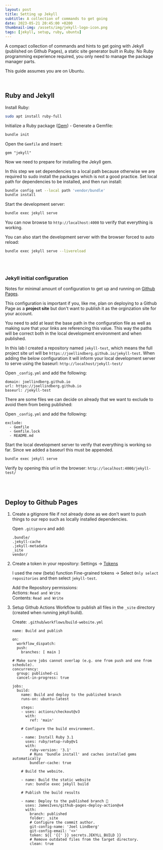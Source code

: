 ```yaml
---
layout: post
title: Setting up Jekyll
subtitle: A collection of commands to get going
date: 2023-05-21 20:45:00 +0200
thumbnail-img: /assets/img/jekyll-logo-icon.png
tags: [jekyll, setup, ruby, ubuntu]
---
```


A compact collection of commands and hints to get going with Jekyll (published on Github Pages), a static site generator built in Ruby. No Ruby programming experience required, you only need to manage the package manager parts.

This guide assumes you are on Ubuntu.

<br />

## Ruby and Jekyll

Install Ruby:
~~~bash
sudo apt install ruby-full
~~~

Initialize a Ruby package ([Gem](https://rubygems.org/)) - Generate a Gemfile:
~~~bash
bundle init
~~~

Open the `Gemfile` and insert:
~~~
gem "jekyll"
~~~

Now we need to prepare for installing the Jekyll gem.

In this step we set dependencies to a local path because otherwise we are required to sudo install the packages which is not a good practice. Set local path for dependencies to be installed, and then run install:
~~~bash
bundle config set --local path 'vendor/bundle'
bundle install
~~~

Start the development server:
~~~bash
bundle exec jekyll serve
~~~

You can now browse to `http://localhost:4000` to verify that everything is working.

You can also start the development server with the browser forced to auto reload:
~~~bash
bundle exec jekyll serve --livereload
~~~

<br />
<br />

### Jekyll initial configuration

Notes for minimal amount of configuration to get up and running on [Github Pages](https://pages.github.com/).

This configuration is important if you, like me, plan on deploying to a Github Page as a **project site** but don't want to publish it as the orginzation site for your account.

You need to add at least the base path in the configuration file as well as making sure that your links are referencing this value. This way the paths will be correct both in the local development environment and when published.

In this lab I created a repository named `jekyll-test`, which means the full project site url will be `https://joellindberg.github.io/jekyll-test`. When adding the below configuration it will inform your local development server to serve using the baseurl: `http://localhost/jekyll-test/`

Open `_config.yml` and add the following:
~~~
domain: joellindberg.github.io
url: https://joellindberg.github.io
baseurl: /jekyll-test
~~~

There are some files we can decide on already that we want to exclude to avoid them from being published:

Open `_config.yml` and add the following:
~~~
exclude:
  - Gemfile
  - Gemfile.lock
  - README.md
~~~

Start the local development server to verify that everything is working so far. Since we added a baseurl this must be appended.
~~~bash
bundle exec jekyll serve
~~~

Verify by opening this url in the browser: `http://localhost:4000/jekyll-test/`

<br />
<br />

## Deploy to Github Pages

1. Create a gitignore file if not already done as we don't want to push things to our repo such as locally installed dependencies.

    Open `.gitignore` and add:
    ~~~
    .bundle/
    .jekyll-cache
    .jekyll-metadata
    _site
    vendor/
    ~~~

2. Create a token in your repository: Settings -> [Tokens](https://github.com/settings/tokens)

    I used the new (beta) function Fine-grained tokens -> Select `Only select repositories` and then select `jekyll-test`.
    
    Add the Repository permissions: <br />
    Actions: `Read and Write` <br />
    Contents: `Read and Write`

3. Setup Github Actions Workflow to publish all files in the `_site` directory (created when running jekyll build).

    Create: `.github`/`workflows`/`build-website.yml`
    ~~~
    name: Build and publish

    on:
      workflow_dispatch:
      push:
        branches: [ main ]

    # Make sure jobs cannot overlap (e.g. one from push and one from schedule).
    concurrency:
      group: published-ci
      cancel-in-progress: true

    jobs:
      build:
        name: Build and deploy to the published branch
        runs-on: ubuntu-latest

        steps:
        - uses: actions/checkout@v3
          with:
            ref: 'main'

        # Configure the build environment.

        - name: Install Ruby 3.1
          uses: ruby/setup-ruby@v1
          with:
            ruby-version: '3.1'
            # Runs 'bundle install' and caches installed gems automatically
            bundler-cache: true

        # Build the website.

        - name: Build the static website
          run: bundle exec jekyll build

        # Publish the build results

        - name: Deploy to the published branch 🚀
          uses: JamesIves/github-pages-deploy-action@v4
          with:
            branch: published
            folder: _site
            # Configure the commit author.
            git-config-name: 'Joel Lindberg'
            git-config-email: '<>'
            token: ${{ '{{' }} secrets.JEKYLL_BUILD }}
            # Remove outdated files from the target directory.
            clean: true
    ~~~

<br />
<br />
